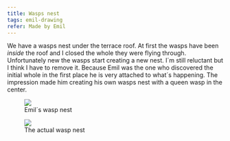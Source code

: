 ```yaml
---
title: Wasps nest
tags: emil-drawing
refer: Made by Emil
---
```

We have a wasps nest under the terrace roof. At first the wasps have been *inside* the roof and I closed the whole they were flying through. Unfortunately new the wasps start creating a new nest. I´m still reluctant but I think I have to remove it. Because Emil was the one who discovered the initial whole in the first place he is very attached to what´s happening. The impression made him creating his own wasps nest with a queen wasp in the center.

<figure>
<img src="/img/emil-drawing/IMG_2532.jpg">
<figcaption>Emil´s wasp nest</figcaption>
</figure>

<figure>
<img src="/img/emil-drawing/IMG_2531.jpg">
<figcaption>The actual wasp nest</figcaption>
</figure>